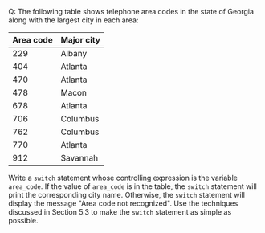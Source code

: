 Q: The following table shows telephone area codes in the state of Georgia along
with the largest city in each area:

| Area code | Major city |
| --------- | ---------- |
| 229       | Albany     |
| 404       | Atlanta    |
| 470       | Atlanta    |
| 478       | Macon      |
| 678       | Atlanta    |
| 706       | Columbus   |
| 762       | Columbus   |
| 770       | Atlanta    |
| 912       | Savannah   |

Write a `switch` statement whose controlling expression is the variable
`area_code`. If the value of `area_code` is in the table, the `switch` statement
will print the corresponding city name. Otherwise, the `switch` statement will
display the message "Area code not recognized". Use the techniques discussed in
Section 5.3 to make the `switch` statement as simple as possible.
